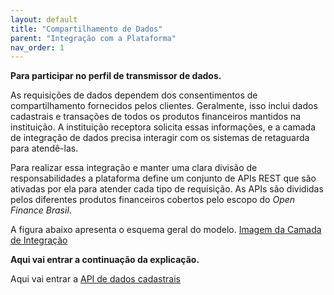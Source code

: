 ```yaml
---
layout: default
title: "Compartilhamento de Dados"
parent: "Integração com a Plataforma"
nav_order: 1
---
```


**Para participar no perfil de transmissor de dados.**

As requisições de dados dependem dos consentimentos de compartilhamento fornecidos pelos clientes. Geralmente, isso inclui dados cadastrais e transações de todos os produtos financeiros mantidos na instituição. A instituição receptora solicita essas informações, e a camada de integração de dados precisa interagir com os sistemas de retaguarda para atendê-las.

Para realizar essa integração e manter uma clara divisão de responsabilidades a plataforma define um conjunto de APIs REST que são ativadas por ela para atender cada tipo de requisição. As APIs são divididas pelos diferentes produtos financeiros cobertos pelo escopo do *Open Finance Brasil*.

A figura abaixo apresenta o esquema geral do modelo.
[Imagem da Camada de Integração][Imagem da Camada de Integração]

**Aqui vai entrar a continuação da explicação.**

[Imagem da Camada de Integração]: ./images/CamadaIntegração.png

Aqui vai entrar a [API de dados cadastrais](../../../../apis/Dados-Cadastrais.html)
